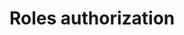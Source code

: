 ﻿---
Author: stanac
CreatedDate: 2017-04-15
Title: Roles authorization
RenderTitle: false
IsHtml: false
Id: roles-authorization
ParentPageId: authorization
---

# Roles authorization
